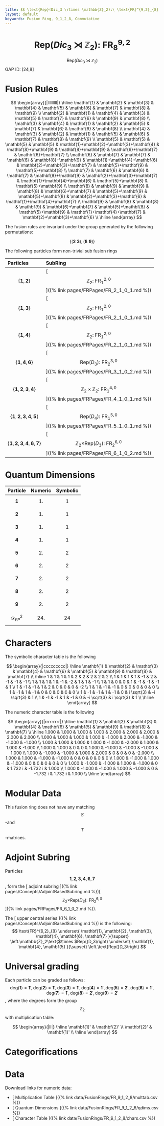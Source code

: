 ```yaml
---
title: $$ \text{Rep}(Dic_3 \rtimes \mathbb{Z}_2):\ \text{FR}^{9,2}_{8} $$
layout: default
keywords: Fusion Ring, 9_1_2_8, Commutative
---
```

# $$  \text{Rep}(Dic_3 \rtimes \mathbb{Z}_2):\ \text{FR}^{9,2}_{8} $$
$$ \text{Rep}(Dic_3 \rtimes \mathbb{Z}_2) $$ GAP ID: [24,8]

# Fusion Rules

$$
\begin{array}{|lllllllll|}
\hline
 \mathbf{1} & \mathbf{2} & \mathbf{3} & \mathbf{4} & \mathbf{5} & \mathbf{6} & \mathbf{7} & \mathbf{8} & \mathbf{9} \\
 \mathbf{2} & \mathbf{1} & \mathbf{4} & \mathbf{3} & \mathbf{5} & \mathbf{7} & \mathbf{6} & \mathbf{9} & \mathbf{8} \\
 \mathbf{3} & \mathbf{4} & \mathbf{1} & \mathbf{2} & \mathbf{5} & \mathbf{7} & \mathbf{6} & \mathbf{9} & \mathbf{8} \\
 \mathbf{4} & \mathbf{3} & \mathbf{2} & \mathbf{1} & \mathbf{5} & \mathbf{6} & \mathbf{7} & \mathbf{8} & \mathbf{9} \\
 \mathbf{5} & \mathbf{5} & \mathbf{5} & \mathbf{5} & \mathbf{1}+\mathbf{2}+\mathbf{3}+\mathbf{4} & \mathbf{8}+\mathbf{9} & \mathbf{8}+\mathbf{9} & \mathbf{6}+\mathbf{7} & \mathbf{6}+\mathbf{7} \\
 \mathbf{6} & \mathbf{7} & \mathbf{7} & \mathbf{6} & \mathbf{8}+\mathbf{9} & \mathbf{1}+\mathbf{4}+\mathbf{6} & \mathbf{2}+\mathbf{3}+\mathbf{7} & \mathbf{5}+\mathbf{9} & \mathbf{5}+\mathbf{8} \\
 \mathbf{7} & \mathbf{6} & \mathbf{6} & \mathbf{7} & \mathbf{8}+\mathbf{9} & \mathbf{2}+\mathbf{3}+\mathbf{7} & \mathbf{1}+\mathbf{4}+\mathbf{6} & \mathbf{5}+\mathbf{8} & \mathbf{5}+\mathbf{9} \\
 \mathbf{8} & \mathbf{9} & \mathbf{9} & \mathbf{8} & \mathbf{6}+\mathbf{7} & \mathbf{5}+\mathbf{9} & \mathbf{5}+\mathbf{8} & \mathbf{2}+\mathbf{3}+\mathbf{6} & \mathbf{1}+\mathbf{4}+\mathbf{7} \\
 \mathbf{9} & \mathbf{8} & \mathbf{8} & \mathbf{9} & \mathbf{6}+\mathbf{7} & \mathbf{5}+\mathbf{8} & \mathbf{5}+\mathbf{9} & \mathbf{1}+\mathbf{4}+\mathbf{7} & \mathbf{2}+\mathbf{3}+\mathbf{6} \\
\hline
\end{array}
$$


The fusion rules are invariant under the group generated by the following permutations:

$$ \{(\mathbf{2} \  \mathbf{3}), (\mathbf{8} \  \mathbf{9})\} $$


The following particles form non-trivial sub fusion rings

| Particles | SubRing |
| :------ | :------ |
| $$ \{\mathbf{1},\mathbf{2}\} $$ | [ $$ \mathbb{Z}_2:\ \text{FR}^{2,0}_{1} $$ ]({% link pages/FRPages/FR_2_1_0_1.md %}) |
| $$ \{\mathbf{1},\mathbf{3}\} $$ | [ $$ \mathbb{Z}_2:\ \text{FR}^{2,0}_{1} $$ ]({% link pages/FRPages/FR_2_1_0_1.md %}) |
| $$ \{\mathbf{1},\mathbf{4}\} $$ | [ $$ \mathbb{Z}_2:\ \text{FR}^{2,0}_{1} $$ ]({% link pages/FRPages/FR_2_1_0_1.md %}) |
| $$ \{\mathbf{1},\mathbf{4},\mathbf{6}\} $$ | [ $$ \left.\text{Rep(}D_3\right):\ \text{FR}^{3,0}_{2} $$ ]({% link pages/FRPages/FR_3_1_0_2.md %}) |
| $$ \{\mathbf{1},\mathbf{2},\mathbf{3},\mathbf{4}\} $$ | [ $$ \mathbb{Z}_2\times \mathbb{Z}_2:\ \text{FR}^{4,0}_{1} $$ ]({% link pages/FRPages/FR_4_1_0_1.md %}) |
| $$ \{\mathbf{1},\mathbf{2},\mathbf{3},\mathbf{4},\mathbf{5}\} $$ | [ $$ \left.\text{Rep(}D_4\right):\ \text{FR}^{5,0}_{1} $$ ]({% link pages/FRPages/FR_5_1_0_1.md %}) |
| $$ \{\mathbf{1},\mathbf{2},\mathbf{3},\mathbf{4},\mathbf{6},\mathbf{7}\} $$ | [ $$ \left.\mathbb{Z}_2\text{$\times $Rep(}D_3\right):\ \text{FR}^{6,0}_{2} $$ ]({% link pages/FRPages/FR_6_1_0_2.md %}) |

# Quantum Dimensions

| Particle | Numeric | Symbolic |
| :------ | :------ | :------ |
| $$ \mathbf{1} $$ | $$ 1. $$ | $$ 1 $$ |
| $$ \mathbf{2} $$ | $$ 1. $$ | $$ 1 $$ |
| $$ \mathbf{3} $$ | $$ 1. $$ | $$ 1 $$ |
| $$ \mathbf{4} $$ | $$ 1. $$ | $$ 1 $$ |
| $$ \mathbf{5} $$ | $$ 2. $$ | $$ 2 $$ |
| $$ \mathbf{6} $$ | $$ 2. $$ | $$ 2 $$ |
| $$ \mathbf{7} $$ | $$ 2. $$ | $$ 2 $$ |
| $$ \mathbf{8} $$ | $$ 2. $$ | $$ 2 $$ |
| $$ \mathbf{9} $$ | $$ 2. $$ | $$ 2 $$ |
| $$ \mathcal{D}_{FP}^2 $$ | $$ 24. $$ | $$ 24 $$ |

# Characters

The symbolic character table is the following

$$
\begin{array}{|ccccccccc|}
\hline
 \mathbf{1} & \mathbf{2} & \mathbf{3} & \mathbf{4} & \mathbf{6} & \mathbf{5} & \mathbf{9} & \mathbf{8} & \mathbf{7} \\
\hline
 1 & 1 & 1 & 1 & 2 & 2 & 2 & 2 & 2 \\
 1 & 1 & 1 & 1 & -1 & 2 & -1 & -1 & -1 \\
 1 & 1 & 1 & 1 & -1 & -2 & 1 & 1 & -1 \\
 1 & 1 & 0 & 0 & 1 & -1 & -1 & -1 & 1 \\
 1 & -1 & -1 & 1 & 2 & 0 & 0 & 0 & -2 \\
 1 & 1 & -1 & -1 & 0 & 0 & 0 & 0 & 0 \\
 1 & -1 & 1 & -1 & 0 & 0 & 0 & 0 & 0 \\
 1 & -1 & -1 & 1 & -1 & 0 & i \sqrt{3} & -i \sqrt{3} & 1 \\
 1 & -1 & -1 & 1 & -1 & 0 & -i \sqrt{3} & i \sqrt{3} & 1 \\
\hline
\end{array}
$$

The numeric character table is the following

$$
\begin{array}{|rrrrrrrrr|}
\hline
 \mathbf{1} & \mathbf{2} & \mathbf{3} & \mathbf{4} & \mathbf{6} & \mathbf{5} & \mathbf{9} & \mathbf{8} & \mathbf{7} \\
\hline
 1.000 & 1.000 & 1.000 & 1.000 & 2.000 & 2.000 & 2.000 & 2.000 & 2.000 \\
 1.000 & 1.000 & 1.000 & 1.000 & -1.000 & 2.000 & -1.000 & -1.000 & -1.000 \\
 1.000 & 1.000 & 1.000 & 1.000 & -1.000 & -2.000 & 1.000 & 1.000 & -1.000 \\
 1.000 & 1.000 & 0 & 0 & 1.000 & -1.000 & -1.000 & -1.000 & 1.000 \\
 1.000 & -1.000 & -1.000 & 1.000 & 2.000 & 0 & 0 & 0 & -2.000 \\
 1.000 & 1.000 & -1.000 & -1.000 & 0 & 0 & 0 & 0 & 0 \\
 1.000 & -1.000 & 1.000 & -1.000 & 0 & 0 & 0 & 0 & 0 \\
 1.000 & -1.000 & -1.000 & 1.000 & -1.000 & 0 & 1.732 i & -1.732 i & 1.000 \\
 1.000 & -1.000 & -1.000 & 1.000 & -1.000 & 0 & -1.732 i & 1.732 i & 1.000 \\
\hline
\end{array}
$$

# Modular Data

This fusion ring does not have any matching $$ S $$-and $$ T $$-matrices.

# Adjoint Subring

Particles $$ \mathbf{1}, \mathbf{2}, \mathbf{3}, \mathbf{4}, \mathbf{6}, \mathbf{7} $$, form the [ adjoint subring ]({% link pages/Concepts/AdjointBasedSubring.md %})[ $$ \left.\mathbb{Z}_2\text{$\times $Rep(}D_3\right):\ \text{FR}^{6,0}_{2} $$ ]({% link pages/FRPages/FR_6_1_0_2.md %}).

The [ upper central series ]({% link pages/Concepts/AdjointBasedSubring.md %}) is the following:
$$
\text{FR}^{9,2}_{8} \underset{ \mathbf{1}, \mathbf{2}, \mathbf{3}, \mathbf{4}, \mathbf{6}, \mathbf{7} }{\supset}  \left.\mathbb{Z}_2\text{$\times $Rep(}D_3\right) \underset{ \mathbf{1}, \mathbf{4}, \mathbf{5} }{\supset}  \left.\text{Rep(}D_3\right)
$$

# Universal grading

Each particle can be graded as follows: $$ \text{deg}(\mathbf{1}) = \mathbf{1}', \text{deg}(\mathbf{2}) = \mathbf{1}', \text{deg}(\mathbf{3}) = \mathbf{1}', \text{deg}(\mathbf{4}) = \mathbf{1}', \text{deg}(\mathbf{5}) = \mathbf{2}', \text{deg}(\mathbf{6}) = \mathbf{1}', \text{deg}(\mathbf{7}) = \mathbf{1}', \text{deg}(\mathbf{8}) = \mathbf{2}', \text{deg}(\mathbf{9}) = \mathbf{2}' $$, where the degrees form the group $$ \mathbb{Z}_2 $$ with multiplication table:

$$
\begin{array}{|ll|}
\hline
 \mathbf{1}' & \mathbf{2}' \\
 \mathbf{2}' & \mathbf{1}' \\
\hline
\end{array}
$$

# Categorifications



# Data

Download links for numeric data:

* [ Multiplication Table ]({% link data/FusionRings/FR_9_1_2_8/multtab.csv %})
* [ Quantum Dimensions ]({% link data/FusionRings/FR_9_1_2_8/qdims.csv %})
* [ Character Table ]({% link data/FusionRings/FR_9_1_2_8/chars.csv %})
